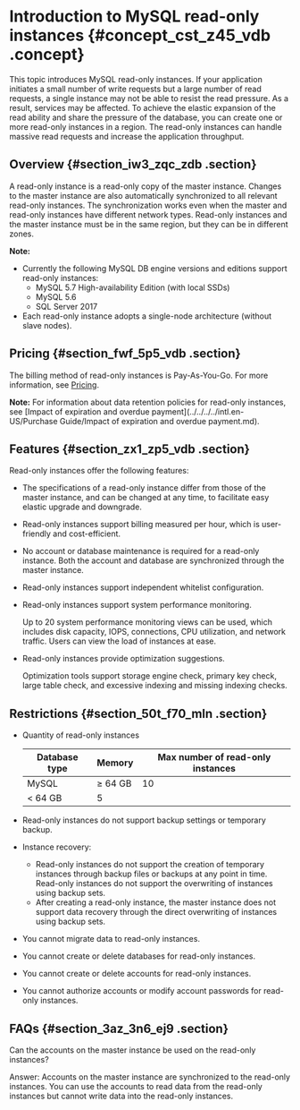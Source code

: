 # Introduction to MySQL read-only instances {#concept_cst_z45_vdb .concept}

This topic introduces MySQL read-only instances. If your application initiates a small number of write requests but a large number of read requests, a single instance may not be able to resist the read pressure. As a result, services may be affected. To achieve the elastic expansion of the read ability and share the pressure of the database, you can create one or more read-only instances in a region. The read-only instances can handle massive read requests and increase the application throughput.

## Overview {#section_iw3_zqc_zdb .section}

A read-only instance is a read-only copy of the master instance. Changes to the master instance are also automatically synchronized to all relevant read-only instances. The synchronization works even when the master and read-only instances have different network types. Read-only instances and the master instance must be in the same region, but they can be in different zones.

**Note:** 

-   Currently the following MySQL DB engine versions and editions support read-only instances:
    -   MySQL 5.7 High-availability Edition \(with local SSDs\)
    -   MySQL 5.6
    -   SQL Server 2017
-   Each read-only instance adopts a single-node architecture \(without slave nodes\).

## Pricing {#section_fwf_5p5_vdb .section}

The billing method of read-only instances is Pay-As-You-Go. For more information, see [Pricing](https://www.alibabacloud.com/product/apsaradb-for-rds?spm=a3c0i.7938564.220486.8.10521d15K8Buqg#pricing).

**Note:** For information about data retention policies for read-only instances, see [Impact of expiration and overdue payment](../../../../intl.en-US/Purchase Guide/Impact of expiration and overdue payment.md).

## Features {#section_zx1_zp5_vdb .section}

Read-only instances offer the following features:

-   The specifications of a read-only instance differ from those of the master instance, and can be changed at any time, to facilitate easy elastic upgrade and downgrade.
-   Read-only instances support billing measured per hour, which is user-friendly and cost-efficient.
-   No account or database maintenance is required for a read-only instance. Both the account and database are synchronized through the master instance.
-   Read-only instances support independent whitelist configuration.
-   Read-only instances support system performance monitoring.

    Up to 20 system performance monitoring views can be used, which includes disk capacity, IOPS, connections, CPU utilization, and network traffic. Users can view the load of instances at ease.

-   Read-only instances provide optimization suggestions.

    Optimization tools support storage engine check, primary key check, large table check, and excessive indexing and missing indexing checks.


## Restrictions {#section_50t_f70_mln .section}

-   Quantity of read-only instances

    |Database type|Memory|Max number of read-only instances|
    |-------------|------|---------------------------------|
    |MySQL|≥ 64 GB|10|
    |< 64 GB|5|

-   Read-only instances do not support backup settings or temporary backup.
-   Instance recovery:
    -   Read-only instances do not support the creation of temporary instances through backup files or backups at any point in time. Read-only instances do not support the overwriting of instances using backup sets.
    -   After creating a read-only instance, the master instance does not support data recovery through the direct overwriting of instances using backup sets.
-   You cannot migrate data to read-only instances.
-   You cannot create or delete databases for read-only instances.
-   You cannot create or delete accounts for read-only instances.
-   You cannot authorize accounts or modify account passwords for read-only instances.

## FAQs {#section_3az_3n6_ej9 .section}

Can the accounts on the master instance be used on the read-only instances?

Answer: Accounts on the master instance are synchronized to the read-only instances. You can use the accounts to read data from the read-only instances but cannot write data into the read-only instances.

